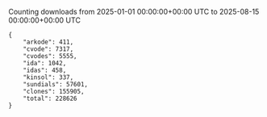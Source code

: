 
Counting downloads from 2025-01-01 00:00:00+00:00 UTC to 2025-08-15 00:00:00+00:00 UTC

```
{
    "arkode": 411,
    "cvode": 7317,
    "cvodes": 5555,
    "ida": 1042,
    "idas": 458,
    "kinsol": 337,
    "sundials": 57601,
    "clones": 155905,
    "total": 228626
}
```
